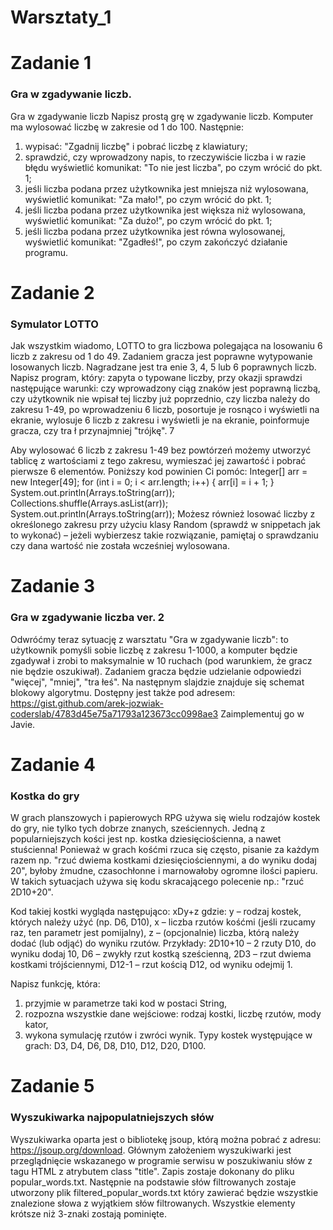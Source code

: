 # Warsztaty_1

# Zadanie 1
### Gra w zgadywanie liczb.


Gra w zgadywanie liczb
Napisz prostą grę w zgadywanie liczb. Komputer ma wylosować liczbę w zakresie od 1 do 100.
Następnie:
1. wypisać: "Zgadnij liczbę" i pobrać liczbę z klawiatury;
2. sprawdzić, czy wprowadzony napis, to rzeczywiście liczba i w razie błędu wyświetlić komunikat: "To
nie jest liczba", po czym wrócić do pkt. 1;
3. jeśli liczba podana przez użytkownika jest mniejsza niż wylosowana, wyświetlić komunikat: "Za
mało!", po czym wrócić do pkt. 1;
4. jeśli liczba podana przez użytkownika jest większa niż wylosowana, wyświetlić komunikat: "Za
dużo!", po czym wrócić do pkt. 1;
5. jeśli liczba podana przez użytkownika jest równa wylosowanej, wyświetlić komunikat: "Zgadłeś!",
po czym zakończyć działanie programu.

# Zadanie 2
### Symulator LOTTO
Jak wszystkim wiadomo, LOTTO to gra liczbowa polegająca na losowaniu 6 liczb z zakresu od 1 do 49.
Zadaniem gracza jest poprawne wytypowanie losowanych liczb. Nagradzane jest tra enie 3, 4, 5 lub 6
poprawnych liczb.
Napisz program, który:
zapyta o typowane liczby, przy okazji sprawdzi następujące warunki:
czy wprowadzony ciąg znaków jest poprawną liczbą,
czy użytkownik nie wpisał tej liczby już poprzednio,
czy liczba należy do zakresu 1-49,
po wprowadzeniu 6 liczb, posortuje je rosnąco i wyświetli na ekranie,
wylosuje 6 liczb z zakresu i wyświetli je na ekranie,
poinformuje gracza, czy tra ł przynajmniej "trójkę".
7

Aby wylosować 6 liczb z zakresu 1-49 bez powtórzeń możemy utworzyć tablicę z wartościami z tego
zakresu, wymieszać jej zawartość i pobrać pierwsze 6 elementów.
Poniższy kod powinien Ci pomóc:
Integer[] arr = new Integer[49];
for (int i = 0; i < arr.length; i++) {
arr[i] = i + 1;
}
System.out.println(Arrays.toString(arr));
Collections.shuffle(Arrays.asList(arr));
System.out.println(Arrays.toString(arr));
Możesz również losować liczby z określonego zakresu przy użyciu klasy Random (sprawdź w
snippetach jak to wykonać) – jeżeli wybierzesz takie rozwiązanie, pamiętaj o sprawdzaniu czy dana
wartość nie została wcześniej wylosowana.

# Zadanie 3
### Gra w zgadywanie liczba ver. 2

Odwróćmy teraz sytuację z warsztatu "Gra w zgadywanie liczb": to użytkownik pomyśli sobie liczbę z
zakresu 1-1000, a komputer będzie zgadywał i zrobi to maksymalnie w 10 ruchach (pod warunkiem,
że gracz nie będzie oszukiwał).
Zadaniem gracza będzie udzielanie odpowiedzi "więcej", "mniej", "tra łeś".
Na następnym slajdzie znajduje się schemat blokowy algorytmu.
Dostępny jest także pod adresem:
https://gist.github.com/arek-jozwiak-coderslab/4783d45e75a71793a123673cc0998ae3
Zaimplementuj go w Javie.

# Zadanie 4
### Kostka do gry

W grach planszowych i papierowych RPG używa się wielu rodzajów kostek do gry, nie tylko tych
dobrze znanych, sześciennych. Jedną z popularniejszych kości jest np. kostka dziesięciościenna, a
nawet stuścienna!
Ponieważ w grach kośćmi rzuca się często, pisanie za każdym razem np. "rzuć dwiema kostkami
dziesięciościennymi, a do wyniku dodaj 20", byłoby żmudne, czasochłonne i marnowałoby ogromne
ilości papieru.
W takich sytuacjach używa się kodu skracającego polecenie np.:
"rzuć 2D10+20".

Kod takiej kostki wygląda następująco:
xDy+z
gdzie:
y – rodzaj kostek, których należy użyć (np. D6, D10),
x – liczba rzutów kośćmi (jeśli rzucamy raz, ten parametr jest pomijalny),
z – (opcjonalnie) liczba, którą należy dodać (lub odjąć) do wyniku rzutów.
Przykłady:
2D10+10 – 2 rzuty D10, do wyniku dodaj 10,
D6 – zwykły rzut kostką sześcienną,
2D3 – rzut dwiema kostkami trójściennymi,
D12-1 – rzut kością D12, od wyniku odejmij 1.

Napisz funkcję, która:
1. przyjmie w parametrze taki kod w postaci String,
2. rozpozna wszystkie dane wejściowe:
rodzaj kostki,
liczbę rzutów,
mody kator,
3. wykona symulację rzutów i zwróci wynik.
Typy kostek występujące w grach:
D3, D4, D6, D8, D10, D12, D20, D100.

# Zadanie 5
### Wyszukiwarka najpopulatniejszych słów

Wyszukiwarka oparta jest o bibliotekę jsoup, którą można pobrać z adresu: https://jsoup.org/download.
Głównym założeniem wyszukiwarki jest przeglądnięcie wskazanego w programie serwisu w poszukiwaniu słów z tagu HTML 
<span> z atrybutem class "title". Zapis zostaje dokonany do pliku popular_words.txt. Następnie na podstawie słów filtrowanych 
zostaje utworzony plik filtered_popular_words.txt który zawierać będzie wszystkie znalezione słowa z wyjątkiem słów filtrowanych.
Wszystkie elementy krótsze niż 3-znaki zostają pominięte. 